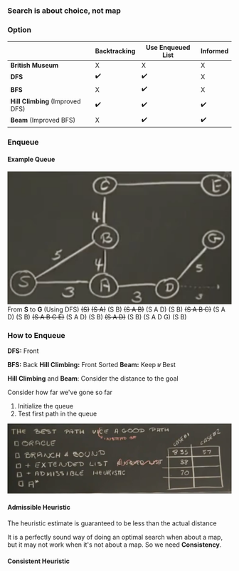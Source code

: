 ### Search is about choice, not map
### Option

|                                  | Backtracking | Use Enqueued List | Informed |
| -------------------------------- | ------------ | ----------------- | -------- |
| **British Museum**               | X            | X                 | X        |
| **DFS**                          | ✔️           | ✔️                | X        |
| **BFS**                          | X            | ✔️                | X        |
| **Hill Climbing** (Improved DFS) | ✔️           | ✔️                | ✔️       |
| **Beam** (Improved BFS)          | X            | ✔️                | ✔️       |
### Enqueue
#### Example Queue
![Image](/static/img/posts/search/Pasted%20image%2020250414170213.png)
From **S** to **G** (Using DFS)
~~(S)~~
~~(S A)~~ (S B)
~~(S A B)~~ (S A D) (S B)
~~(S A B C)~~ (S A D) (S B)
~~(S A B C E)~~ (S A D) (S B)
~~(S A D)~~ (S B)
(S A D G) (S B)
### How to Enqueue
**DFS:** Front

**BFS:** Back
**Hill Climbing:** Front Sorted
**Beam:** Keep *`W`* Best

**Hill Climbing** and **Beam**: Consider the distance to the goal

Consider how far we've gone so far
1. Initialize the queue
2. Test first path in the queue


![Image](/static/img/posts/search/Pasted%20image%2020250414182611.png)
####  Admissible Heuristic
The heuristic estimate is guaranteed to be less than the actual distance

It is a perfectly sound way of doing an optimal search when about a map, but it may not work when it's not about a map.
So we need **Consistency**.

#### Consistent Heuristic
